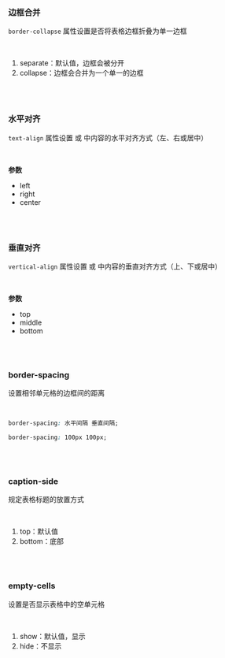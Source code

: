 ### 边框合并

```border-collapse``` 属性设置是否将表格边框折叠为单一边框

<br>

1. separate：默认值，边框会被分开
2. collapse：边框会合并为一个单一的边框

<br>

<br>

### 水平对齐

```text-align``` 属性设置 <th> 或 <td> 中内容的水平对齐方式（左、右或居中）

<br>

**参数**

- left
- right
- center


<br>

<br>

### 垂直对齐

```vertical-align``` 属性设置 <th> 或 <td> 中内容的垂直对齐方式（上、下或居中）

<br>

**参数**

- top
- middle
- bottom


<br>

<br>

### border-spacing

设置相邻单元格的边框间的距离

<br>

```css
border-spacing: 水平间隔 垂直间隔;

border-spacing: 100px 100px;
 ```

<br>

<br>


### caption-side

规定表格标题的放置方式

<br>

1. top：默认值
2. bottom：底部


<br>

<br>

### empty-cells

设置是否显示表格中的空单元格

<br>

1. show：默认值，显示
2. hide：不显示